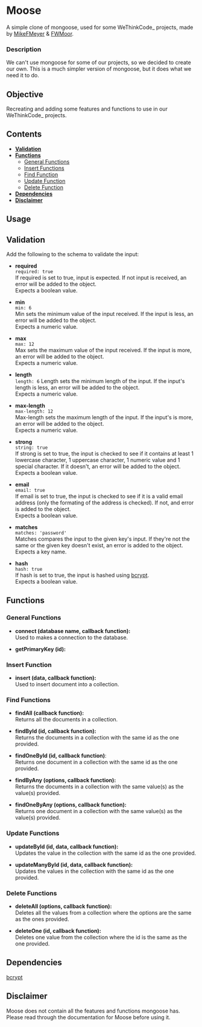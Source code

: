 # **Moose**

A simple clone of mongoose, used for some WeThinkCode_ projects, made by [MikeFMeyer](https://github.com/mikefmeyer) & [FWMoor](https://github.com/FWMoor).

### **Description**

We can't use mongoose for some of our projects, so we decided to create our own. This is a much simpler version of mongoose, but it does what we need it to do.

## **Objective**

Recreating and adding some features and functions to use in our WeThinkCode_ projects.  

## **Contents**  
* [**Validation**](#validation)
* [**Functions**](#functions)
  + [General Functions](#general-functions)
  + [Insert Functions](#insert-function)
  + [Find Function](#find-functions)
  + [Update Function](#update-functions)
  + [Delete Function](#delete-functions)
* [**Dependencies**](#dependencies)
* [**Disclaimer**](#disclaimer)

## **Usage**

## **Validation**  
Add the following to the schema to validate the input:  

- **required**  
  ```required: true```  
  If required is set to true, input is expected. If not input is received, an error will be added to the object.  
  Expects a boolean value.  
  
- **min**  
  ```min: 6```  
  Min sets the minimum value of the input received. If the input is less, an error will be added to the object.  
  Expects a numeric value.  
  
- **max**  
  ```max: 12```  
  Max sets the maximum value of the input received. If the input is more, an error will be added to the object.  
  Expects a numeric value.  
  
- **length**  
  ```length: 6```
  Length sets the minimum length of the input. If the input's length is less, an error will be added to the object.  
  Expects a numeric value.  
  
- **max-length**  
  ```max-length: 12```  
  Max-length sets the maximum length of the input. If the input's is more, an error will be added to the object.  
  Expects a numeric value.  
  
- **strong**  
  ```string: true```  
  If strong is set to true, the input is checked to see if it contains at least 1 lowercase character, 1 uppercase character, 1 numeric value and 1 special character. If it doesn't, an error will be added to the object.  
  Expects a boolean value.  
  
- **email**  
  ```email: true```  
  If email is set to true, the input is checked to see if it is a valid email address (only the formating of the address is checked). If not, and error is added to the object.  
  Expects a boolean value.  
  
- **matches**  
  ```matches: 'password'```  
  Matches compares the input to the given key's input. If they're not the same or the given key doesn't exist, an error is added to the object.  
  Expects a key name.  
  
- **hash**  
  ```hash: true```  
  If hash is set to true, the input is hashed using [bcrypt](https://www.npmjs.com/package/bcrypt).  
  Expects a boolean value.  
  

## **Functions**  

### **General Functions**  

- **connect (database name, callback function):**  
  Used to makes a connection to the database.  
  
- **getPrimaryKey (id):**  

### **Insert Function**

- **insert (data, callback function):**  
  Used to insert document into a collection.

### **Find Functions**

- **findAll (callback function):**  
  Returns all the documents in a collection.  
  
- **findById (id, callback function):**  
  Returns the documents in a collection with the same id as the one provided.  
  
- **findOneById (id, callback function)**:  
  Returns one document in a collection with the same id as the one provided.  
  
- **findByAny (options, callback function):**  
  Returns the documents in a collection with the same value(s) as the value(s) provided.  
  
- **findOneByAny (options, callback function):**  
  Returns one document in a collection with the same value(s) as the value(s) provided.  

### **Update Functions**

- **updateById (id, data, callback function):**  
  Updates the value in the collection with the same id as the one provided.  
  
- **updateManyById (id, data, callback function):**  
  Updates the values in the collection with the same id as the one provided.  

### **Delete Functions**

- **deleteAll (options, callback function):**  
  Deletes all the values from a collection where the options are the same as the ones provided.  
  
- **deleteOne (id, callback function):**  
  Deletes one value from the collection where the id is the same as the one provided.  

## Dependencies  

[bcrypt](https://www.npmjs.com/package/bcrypt)  


## Disclaimer  

Moose does not contain all the features and functions mongoose has. Please read through the documentation for Moose before using it.

